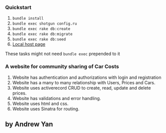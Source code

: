 

### Quickstart

1.  `bundle install`
2.  `bundle exec shotgun config.ru`
3.  `bundle exec rake db:create`
4.  `bundle exec rake db:migrate`
5.  `bundle exec rake db:seed`
6.  [Local host page](http://localhost:9393/)

These tasks might not need `bundle exec` prepended to it

### A website for community sharing of Car Costs

1. Website has authentication and authorizations with login and registration
2. Website has a many to many relationship with Users, Prices and Cars.
3. Website uses activerecord CRUD to create, read, update and delete prices.
4. Website has validations and error handling.
5. Website uses html and css.
6. Website uses Sinatra for routing. 


## by Andrew Yan